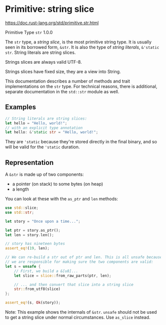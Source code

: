 # Primitive: string slice
https://doc.rust-lang.org/std/primitive.str.html

Primitive Type `str` 1.0.0

The `str` type, a *string slice*, is the most primitive string type.
It is usually seen in its borrowed form, `&str`.
It is also the type of *string literals*, `&'static str`.
String literals are string slices.

Strings slices are always valid UTF-8.

Strings slices have fixed size, they are a view into String.

This documentation describes a number of methods 
and trait implementations on the `str` type. 
For technical reasons, there is additional, separate 
documentation in the `std::str` module as well.

## Examples

```rust
// String literals are string slices:
let hello = "Hello, world!";
// with an explicit type annotation
let hello: &'static str = "Hello, world!";
```

They are `'static` because they're stored directly in the final binary, 
and so will be valid for the `'static` duration.


## Representation

A `&str` is made up of two components: 
- a pointer (on stack) to some bytes (on heap)
- a length

You can look at these with the `as_ptr` and `len` methods:

```rust
use std::slice;
use std::str;

let story = "Once upon a time...";

let ptr = story.as_ptr();
let len = story.len();

// story has nineteen bytes
assert_eq!(19, len);

// We can re-build a str out of ptr and len. This is all unsafe because
// we are responsible for making sure the two components are valid:
let s = unsafe {
    // First, we build a &[u8]...
    let slice = slice::from_raw_parts(ptr, len);

    // ... and then convert that slice into a string slice
    str::from_utf8(slice)
};

assert_eq!(s, Ok(story));
```
Note:
This example shows the internals of `&str`. 
`unsafe` should not be used to get a string slice under normal circumstances.
Use `as_slice` instead.
